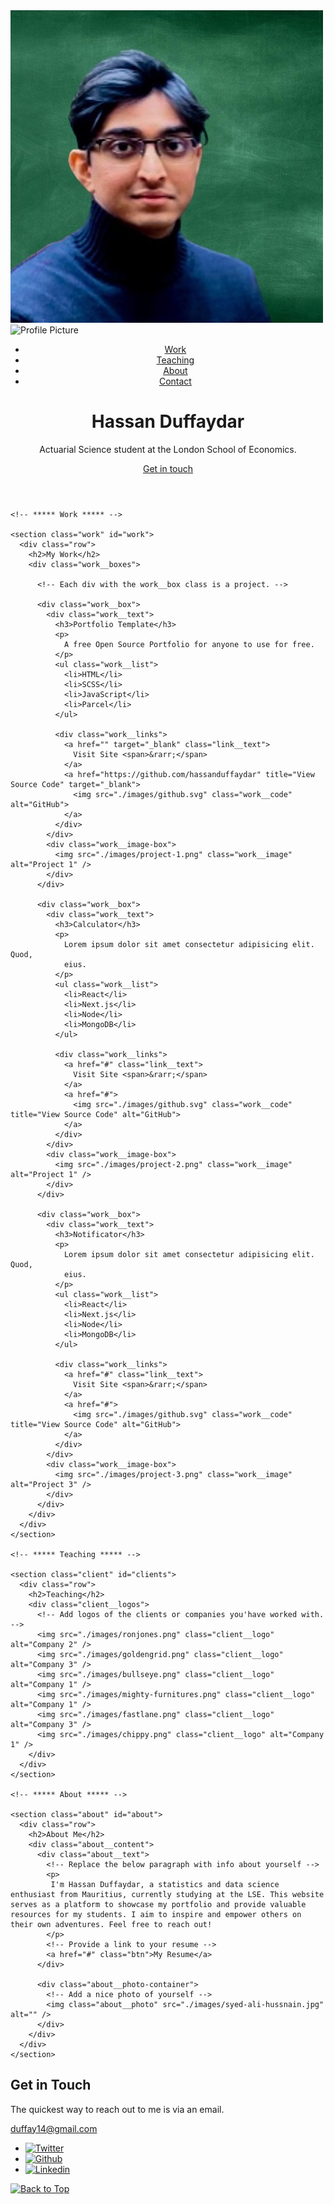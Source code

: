 <!DOCTYPE html>
<html lang="en">

<head>
  <meta charset="UTF-8" />
  <meta name="viewport" content="width=device-width, initial-scale=1.0" />
  <link rel="shortcut icon" type="image/png" href="./images/favicon.png" />

  <!-- Put your site title here -->
  <title>
    Hassan Duffaydar | Statistics and Data Science.
  </title>

  <meta name="description" content="Add small description of yourslef.">
  <!-- Add some coding keywords below, Ex: (React, CSS etc) -->
  <meta name="keywords" content="Hassan Duffaydar, statistics, data science, lse , mauritius, duffaydar" />
  <link rel="stylesheet" href="index.css" />
</head>
  
<div class="profile-picture">
  <img src="images/profilepic.jpg" alt="Profile Picture">
</div>
<div class="image-container">
  <img src="image/profilepic.jpg" alt="Profile Picture">
</div>



<body>

  <!-- ***** Header ***** -->

  <header class="header" role="banner" id="top">
    <div class="row">
      <nav class="nav" role="navigation">
        <ul class="nav__items">
          <li class="nav__item"><a href="#work" class="nav__link">Work</a></li>
          <li class="nav__item"><a href="#clients" class="nav__link">Teaching</a></li>
          <li class="nav__item">
            <a href="#about" class="nav__link">About</a>
          </li>
          <li class="nav__item">
            <a href="#contact" class="nav__link">Contact</a>
          </li>
        </ul>
      </nav>
    </div>
    <div class="header__text-box row">
      <div class="header__text">
        <h1 class="heading-primary">
          <!-- Replace the following name with your name -->
          <span>Hassan Duffaydar</span>
        </h1>
        <!-- Put a small paragraph about yourself -->
        <p>Actuarial Science student at the London School of Economics.</p>
        <a href="#contact" class="btn btn--pink">Get in touch</a>
      </div>
    </div>
  </header>

  <main role="main">

    <!-- ***** Work ***** -->

    <section class="work" id="work">
      <div class="row">
        <h2>My Work</h2>
        <div class="work__boxes">

          <!-- Each div with the work__box class is a project. -->

          <div class="work__box">
            <div class="work__text">
              <h3>Portfolio Template</h3>
              <p>
                A free Open Source Portfolio for anyone to use for free.
              </p>
              <ul class="work__list">
                <li>HTML</li>
                <li>SCSS</li>
                <li>JavaScript</li>
                <li>Parcel</li>
              </ul>

              <div class="work__links">
                <a href="" target="_blank" class="link__text">
                  Visit Site <span>&rarr;</span>
                </a>
                <a href="https://github.com/hassanduffaydar" title="View Source Code" target="_blank">
                  <img src="./images/github.svg" class="work__code" alt="GitHub">
                </a>
              </div>
            </div>
            <div class="work__image-box">
              <img src="./images/project-1.png" class="work__image" alt="Project 1" />
            </div>
          </div>

          <div class="work__box">
            <div class="work__text">
              <h3>Calculator</h3>
              <p>
                Lorem ipsum dolor sit amet consectetur adipisicing elit. Quod,
                eius.
              </p>
              <ul class="work__list">
                <li>React</li>
                <li>Next.js</li>
                <li>Node</li>
                <li>MongoDB</li>
              </ul>

              <div class="work__links">
                <a href="#" class="link__text">
                  Visit Site <span>&rarr;</span>
                </a>
                <a href="#">
                  <img src="./images/github.svg" class="work__code" title="View Source Code" alt="GitHub">
                </a>
              </div>
            </div>
            <div class="work__image-box">
              <img src="./images/project-2.png" class="work__image" alt="Project 1" />
            </div>
          </div>

          <div class="work__box">
            <div class="work__text">
              <h3>Notificator</h3>
              <p>
                Lorem ipsum dolor sit amet consectetur adipisicing elit. Quod,
                eius.
              </p>
              <ul class="work__list">
                <li>React</li>
                <li>Next.js</li>
                <li>Node</li>
                <li>MongoDB</li>
              </ul>

              <div class="work__links">
                <a href="#" class="link__text">
                  Visit Site <span>&rarr;</span>
                </a>
                <a href="#">
                  <img src="./images/github.svg" class="work__code" title="View Source Code" alt="GitHub">
                </a>
              </div>
            </div>
            <div class="work__image-box">
              <img src="./images/project-3.png" class="work__image" alt="Project 3" />
            </div>
          </div>
        </div>
      </div>
    </section>

    <!-- ***** Teaching ***** -->

    <section class="client" id="clients">
      <div class="row">
        <h2>Teaching</h2>
        <div class="client__logos">
          <!-- Add logos of the clients or companies you'have worked with. -->
          <img src="./images/ronjones.png" class="client__logo" alt="Company 2" />
          <img src="./images/goldengrid.png" class="client__logo" alt="Company 3" />
          <img src="./images/bullseye.png" class="client__logo" alt="Company 1" />
          <img src="./images/mighty-furnitures.png" class="client__logo" alt="Company 1" />
          <img src="./images/fastlane.png" class="client__logo" alt="Company 3" />
          <img src="./images/chippy.png" class="client__logo" alt="Company 1" />
        </div>
      </div>
    </section>

    <!-- ***** About ***** -->

    <section class="about" id="about">
      <div class="row">
        <h2>About Me</h2>
        <div class="about__content">
          <div class="about__text">
            <!-- Replace the below paragraph with info about yourself -->
            <p>
             I'm Hassan Duffaydar, a statistics and data science enthusiast from Mauritius, currently studying at the LSE. This website serves as a platform to showcase my portfolio and provide valuable resources for my students. I aim to inspire and empower others on their own adventures. Feel free to reach out!
            </p>
            <!-- Provide a link to your resume -->
            <a href="#" class="btn">My Resume</a>
          </div>

          <div class="about__photo-container">
            <!-- Add a nice photo of yourself -->
            <img class="about__photo" src="./images/syed-ali-hussnain.jpg" alt="" />
          </div>
        </div>
      </div>
    </section>
  </main>

  <!-- ***** Contact ***** -->

  <section class="contact" id="contact">
    <div class="row">
      <h2>Get in Touch</h2>
      <div class="contact__info">
        <p>
          The quickest way to reach out to
          me is via an email.
        </p>
        <!-- Replace the email with yours -->
        <a href="mailto:duffay14@gmail.com" class="btn">duffay14@gmail.com</a>
      </div>
    </div>
  </section>

  <!-- ***** Footer ***** -->

  <footer role="contentinfo" class="footer">
    <div class="row">
      <!-- Update the links to point to your accounts -->
      <ul class="footer__social-links">
        <li class="footer__social-link-item">
          <a href="https://twitter.com/nisarhassan12/" title="Link to Twitter Profile">
            <img src="./images/twitter.svg" class="footer__social-image" alt="Twitter">
          </a>
        </li>
        <li class="footer__social-link-item">
          <a href="https://github.com/HassanDuffaydar/" title="Link to Github Profile">
            <img src="./images/github.svg" class="footer__social-image" alt="Github">
          </a>
        </li>
        <li class="footer__social-link-item">
          <a href=https://https://www.linkedin.com/in/hassan-duffaydar/">
            <img src="./images/linkedin.svg" title="Link to Linkedin Profile" class="footer__social-image" alt="Linkedin">
          </a>
        </li>
      </ul>
    </div>
  </footer>

  <a href="#top" class="back-to-top" title="Back to Top">
    <img src="./images/arrow-up.svg" alt="Back to Top" class="back-to-top__image"/>
  </a>
  <script src="./index.js"></script>
</body>

</html>
